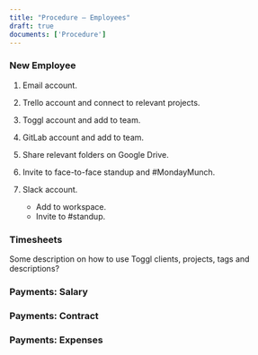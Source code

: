 ```yaml
---
title: "Procedure – Employees"
draft: true
documents: ['Procedure']
---
```


### New Employee

1. Email account.
2. Trello account and connect to relevant projects.
3. Toggl account and add to team.
4. GitLab account and add to team.
5. Share relevant folders on Google Drive.
6. Invite to face-to-face standup and #MondayMunch.
7. Slack account.

    - Add to workspace.
    - Invite to #standup.

### Timesheets

Some description on how to use Toggl clients, projects, tags and descriptions?

### Payments: Salary

### Payments: Contract

### Payments: Expenses

